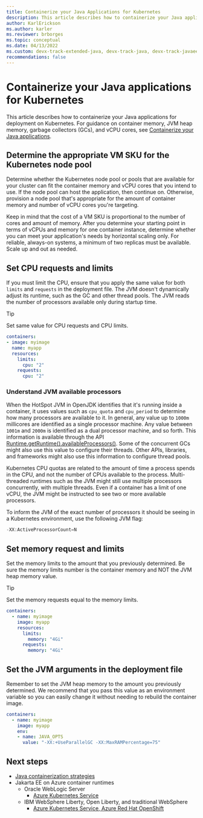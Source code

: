 ```yaml
---
title: Containerize your Java Applications for Kubernetes
description: This article describes how to containerize your Java applications for Kubernetes deployment
author: KarlErickson
ms.author: karler
ms.reviewer: brborges
ms.topic: conceptual
ms.date: 04/13/2022
ms.custom: devx-track-extended-java, devx-track-java, devx-track-javaee, devx-track-javaee-liberty, devx-track-javaee-liberty-aks, devx-track-javaee-liberty-aro, devx-track-javaee-wls, devx-track-javaee-wls-aks
recommendations: false
---
```


# Containerize your Java applications for Kubernetes

This article describes how to containerize your Java applications for deployment on Kubernetes. For guidance on container memory, JVM heap memory, garbage collectors (GCs), and vCPU cores, see [Containerize your Java applications](overview.md).

## Determine the appropriate VM SKU for the Kubernetes node pool

Determine whether the Kubernetes node pool or pools that are available for your cluster can fit the container memory and vCPU cores that you intend to use. If the node pool can host the application, then continue on. Otherwise, provision a node pool that's appropriate for the amount of container memory and number of vCPU cores you're targeting.

Keep in mind that the cost of a VM SKU is proportional to the number of cores and amount of memory. After you determine your starting point in terms of vCPUs and memory for one container instance, determine whether you can meet your application's needs by horizontal scaling only. For reliable, always-on systems, a minimum of two replicas must be available. Scale up and out as needed.

## Set CPU requests and limits

If you must limit the CPU, ensure that you apply the same value for both `limits` and `requests` in the deployment file. The JVM doesn't dynamically adjust its runtime, such as the GC and other thread pools. The JVM reads the number of processors available only during startup time.

> [!TIP]
> Set same value for CPU requests and CPU limits.

```yaml
containers:
- image: myimage
  name: myapp
  resources:
    limits:
      cpu: "2"
    requests:
      cpu: "2"
```

### Understand JVM available processors

When the HotSpot JVM in OpenJDK identifies that it's running inside a container, it uses values such as `cpu_quota` and `cpu_period` to determine how many processors are available to it. In general, any value up to `1000m` millicores are identified as a single processor machine. Any value between `1001m` and `2000m` is identified as a dual processor machine, and so forth. This information is available through the API [Runtime.getRuntime().availableProcessors()](https://docs.oracle.com/en/java/javase/11/docs/api/java.base/java/lang/Runtime.html#availableProcessors()). Some of the concurrent GCs might also use this value to configure their threads. Other APIs, libraries, and frameworks might also use this information to configure thread pools.

Kubernetes CPU quotas are related to the amount of time a process spends in the CPU, and not the number of CPUs available to the process. Multi-threaded runtimes such as the JVM might still use multiple processors concurrently, with multiple threads. Even if a container has a limit of one vCPU, the JVM might be instructed to see two or more available processors.

To inform the JVM of the exact number of processors it should be seeing in a Kubernetes environment, use the following JVM flag:

```java
-XX:ActiveProcessorCount=N
```

## Set memory request and limits

Set the memory limits to the amount that you previously determined. Be sure the memory limits number is the container memory and NOT the JVM heap memory value.

> [!TIP]
> Set the memory requests equal to the memory limits.

```yaml
containers:
  - name: myimage
    image: myapp
    resources:
      limits:
        memory: "4Gi"
      requests:
        memory: "4Gi"
```

## Set the JVM arguments in the deployment file

Remember to set the JVM heap memory to the amount you previously determined. We recommend that you pass this value as an environment variable so you can easily change it without needing to rebuild the container image.

```yaml
containers:
  - name: myimage
    image: myapp
    env:
    - name: JAVA_OPTS
      value: "-XX:+UseParallelGC -XX:MaxRAMPercentage=75"
```

## Next steps

- [Java containerization strategies](index.yml)
- Jakarta EE on Azure container runtimes
  - Oracle WebLogic Server
    - [Azure Kubernetes Service](/azure/virtual-machines/workloads/oracle/weblogic-aks?toc=/azure/developer/java/ee/toc.json&bc=/azure/developer/java/ee/breadcrumb/toc.json)
  - IBM WebSphere Liberty, Open Liberty, and traditional WebSphere
    - [Azure Kubernetes Service, Azure Red Hat OpenShift](../ee/websphere-family.md)
